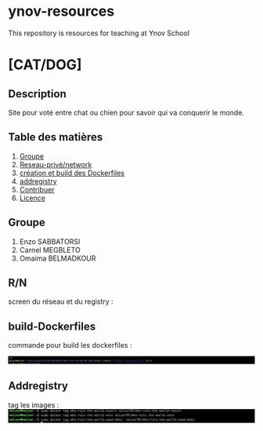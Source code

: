 # ynov-resources
This repository is resources for teaching at Ynov School

# [CAT/DOG]

## Description
Site pour voté entre chat ou chien pour savoir qui va conquerir le monde.

## Table des matières
1. [Groupe](#Groupe)
2. [Reseau-privé/network](#R/N)
3. [création et build des Dockerfiles](#build-Dockerfiles)
4. [addregistry](#Addregistry)
5. [Contribuer](#contribuer)
6. [Licence](#licence)

## Groupe 

1. Enzo SABBATORSI
2. Carnel MEGBLETO
3. Omaima BELMADKOUR


## R/N
screen du réseau et du registry :



## build-Dockerfiles
commande pour build les dockerfiles :

![build](image/cbuild.png)

## Addregistry
tag les images : 
![build](image/tag.png)


